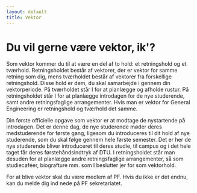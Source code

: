 ```yaml
---
layout: default
title: Vektor
---
```


<h1>Du vil gerne være vektor, ik'?</h1>

<div id="poster-image" style="background-image: url('/static/img/vektorMel.jpg');">
</div>

<p>Som vektor kommer du til at være en del af to hold: et retningshold og et tværhold. Retningsholdet består af vektorer, der er vektor for samme retning som dig, mens tværholdet består af vektorer fra forskellige retningshold. Disse hold er dem, du skal samarbejde i gennem din vektorperiode. På tværholdet står I for at planlægge og afholde rustur. På retningsholdet står I for at planlægge introdagen for de nye studerende, samt andre retningsfaglige arrangementer. Hvis man er vektor for General Engineering er retningshold og tværhold det samme.</p>

<p>Din første officielle opgave som vektor er at modtage de nystartende på introdagen. Det er denne dag, de nye studerende møder deres medstuderende for første gang, ligesom du introduceres til dit hold af nye studerende, som du skal følge gennem hele første semester. Det er her de nye studerende bliver introduceret til deres studie, til campus og i det hele taget får deres førstehåndsindtryk af DTU. I retningsholdet står man desuden for at planlægge andre retningsfaglige arrangementer, så som studiecaféer, biografture mm. som I beslutter jer for som vektorhold.
</p>

<p>For at blive vektor skal du være medlem af PF. Hvis du ikke er det endnu, kan du melde dig ind nede på PF sekretariatet.
</p>
